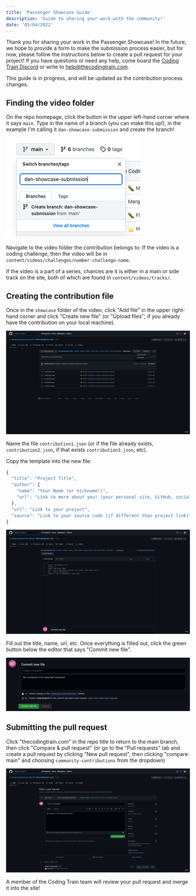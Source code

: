 ```yaml
---
title: 'Passenger Showcase Guide'
description: 'Guide to sharing your work with the community!'
date: '05/04/2022'
---
```


Thank you for sharing your work in the Passenger Showcase! In the future, we hope to provide a form to make the submission process easier, but for now, please follow the instructions below to create a pull request for your project! If you have questions or need any help, come board the [Coding Train Discord](https://discord.gg/6DScedrtvH) or write to help@thecodingtrain.com.

This guide is in progress, and will be updated as the contribution process changes.

## Finding the video folder

On the repo homepage, click the button in the upper left-hand corner where it says `main`. Type in the name of a branch (you can make this up!), in the example I'm calling it `dan-showcase-submission` and create the branch!

![Branches dropdown](./passenger-showcase/branches.png)

Navigate to the video folder the contribution belongs to:
If the video is a coding challenge, then the video will be in `content/videos/challenges/number-challenge-name`.

If the video is a part of a series, chances are it is either in a main or side track on the site, both of which are found in `content/videos/tracks/`.

## Creating the contribution file

Once in the `showcase` folder of the video, click "Add file" in the upper right-hand corner and click "Create new file" (or "Upload files'', if you already have the contribution on your local machine).

![Creating a new file in the showcases folder](./passenger-showcase/showcasefolder.png)

Name the file `contribution1.json` (or if the file already exists, `contribution2.json`, if that exists `contribution3.json`, etc).

Copy the template into the new file:

```js
{
  "title": "Project Title",
  "author": {
    "name": "Your Name (or nickname!)",
    "url": "Link to more about you! (your personal site, GitHub, social media, etc.)"
  },
  "url": "Link to your project",
  "source": "Link to your source code (if different than project link)"
}
```

![Editing the contribution](./passenger-showcase/editor.png)

Fill out the title, name, url, etc. Once everything is filled out, click the green button below the editor that says "Commit new file".

![Committing the file](./passenger-showcase/commit.png)

## Submitting the pull request

Click "thecodingtrain.com" in the repo title to return to the main branch, then click "Compare & pull request" (or go to the “Pull requests” tab and create a pull request by clicking "New pull request", then clicking "compare: main" and choosing `community-contributions` from the dropdown)

![Submitting the pull request](./passenger-showcase/pullrequest.png)

A member of the Coding Train team will review your pull request and merge it into the site!
